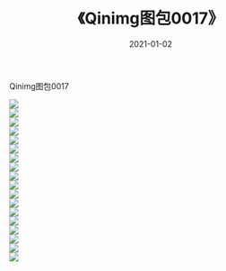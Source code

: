 ﻿---
layout: post
title:  《Qinimg图包0017》
date:   2021-01-02
img: http://imgx.orgx.ga/Qinimg图包/Qinimg图包0017/000.jpg
categories: [美女, 清纯, 唯美]
---

Qinimg图包0017

 ![](http://imgx.orgx.ga/Qinimg图包/Qinimg图包0017/001.jpg) <br>![](http://imgx.orgx.ga/Qinimg图包/Qinimg图包0017/002.jpg) <br>![](http://imgx.orgx.ga/Qinimg图包/Qinimg图包0017/003.jpg) <br>![](http://imgx.orgx.ga/Qinimg图包/Qinimg图包0017/004.jpg) <br>![](http://imgx.orgx.ga/Qinimg图包/Qinimg图包0017/005.jpg) <br>![](http://imgx.orgx.ga/Qinimg图包/Qinimg图包0017/006.jpg) <br>![](http://imgx.orgx.ga/Qinimg图包/Qinimg图包0017/007.jpg) <br>![](http://imgx.orgx.ga/Qinimg图包/Qinimg图包0017/008.jpg) <br>![](http://imgx.orgx.ga/Qinimg图包/Qinimg图包0017/009.jpg) <br>![](http://imgx.orgx.ga/Qinimg图包/Qinimg图包0017/010.jpg) <br>![](http://imgx.orgx.ga/Qinimg图包/Qinimg图包0017/011.jpg) <br>![](http://imgx.orgx.ga/Qinimg图包/Qinimg图包0017/012.jpg) <br>![](http://imgx.orgx.ga/Qinimg图包/Qinimg图包0017/013.jpg) <br>![](http://imgx.orgx.ga/Qinimg图包/Qinimg图包0017/014.jpg) <br>![](http://imgx.orgx.ga/Qinimg图包/Qinimg图包0017/015.jpg) <br>![](http://imgx.orgx.ga/Qinimg图包/Qinimg图包0017/016.jpg) <br>![](http://imgx.orgx.ga/Qinimg图包/Qinimg图包0017/017.jpg) <br>![](http://imgx.orgx.ga/Qinimg图包/Qinimg图包0017/018.jpg) <br>